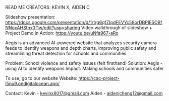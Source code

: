READ ME
CREATORS: KEVIN X, AIDEN C

Slideshow presentation: https://docs.google.com/presentation/d/1rtrg6qfZIpdFEVYc58orDBPIE5OBfNNoxAHStnx0f1w/edit?usp=sharing
Video walkthrough of slideshow + Project Demo In Action: https://youtu.be/uNfa967-aRo

Aegis is an advanced AI-powered website that analyzes security camera feeds to identify weapons and depth charts, improving public safety and streamlining threat detection for schools and communities.

Problem: School violence and safety issues (felt firsthand)
Solution: Aegis - using AI to identify weapons
Impact: Making schools and communities safer

To use, go to our website
Website: https://cac-project-l5nu9.ondigitalocean.app/



Contact: 
Kevin - kevinx8017@gmail.com
Aiden - aidenjcheng12@gmail.com
